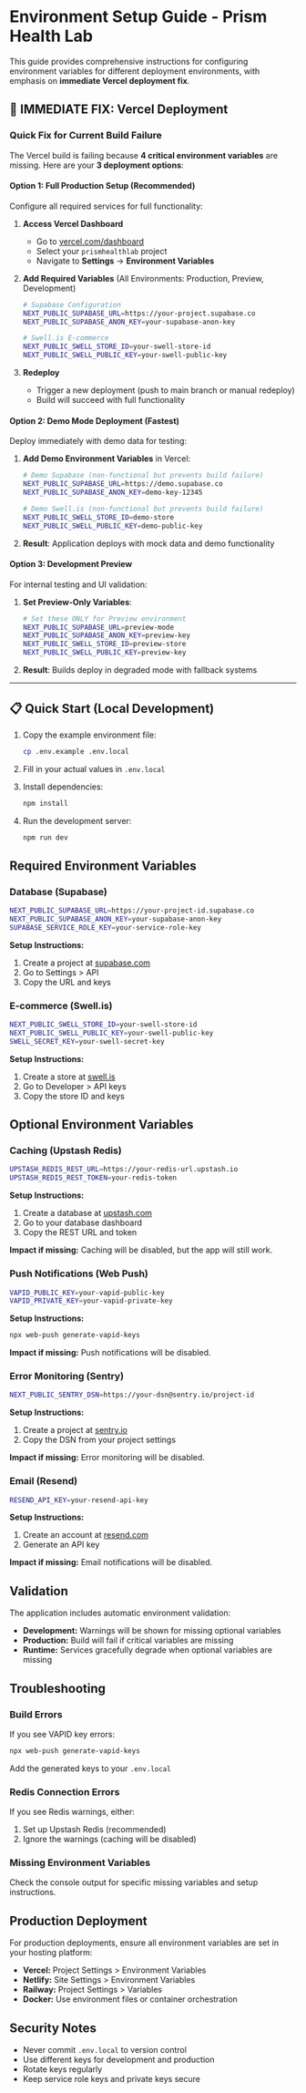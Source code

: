 # Environment Setup Guide - Prism Health Lab

This guide provides comprehensive instructions for configuring environment variables for different deployment environments, with emphasis on **immediate Vercel deployment fix**.

## 🚨 IMMEDIATE FIX: Vercel Deployment

### Quick Fix for Current Build Failure

The Vercel build is failing because **4 critical environment variables** are missing. Here are your **3 deployment options**:

#### Option 1: Full Production Setup (Recommended)
Configure all required services for full functionality:

1. **Access Vercel Dashboard**
   - Go to [vercel.com/dashboard](https://vercel.com/dashboard)
   - Select your `prismhealthlab` project
   - Navigate to **Settings** → **Environment Variables**

2. **Add Required Variables** (All Environments: Production, Preview, Development)
   ```bash
   # Supabase Configuration
   NEXT_PUBLIC_SUPABASE_URL=https://your-project.supabase.co
   NEXT_PUBLIC_SUPABASE_ANON_KEY=your-supabase-anon-key
   
   # Swell.is E-commerce
   NEXT_PUBLIC_SWELL_STORE_ID=your-swell-store-id
   NEXT_PUBLIC_SWELL_PUBLIC_KEY=your-swell-public-key
   ```

3. **Redeploy**
   - Trigger a new deployment (push to main branch or manual redeploy)
   - Build will succeed with full functionality

#### Option 2: Demo Mode Deployment (Fastest)
Deploy immediately with demo data for testing:

1. **Add Demo Environment Variables** in Vercel:
   ```bash
   # Demo Supabase (non-functional but prevents build failure)
   NEXT_PUBLIC_SUPABASE_URL=https://demo.supabase.co
   NEXT_PUBLIC_SUPABASE_ANON_KEY=demo-key-12345
   
   # Demo Swell.is (non-functional but prevents build failure)
   NEXT_PUBLIC_SWELL_STORE_ID=demo-store
   NEXT_PUBLIC_SWELL_PUBLIC_KEY=demo-public-key
   ```

2. **Result**: Application deploys with mock data and demo functionality

#### Option 3: Development Preview
For internal testing and UI validation:

1. **Set Preview-Only Variables**:
   ```bash
   # Set these ONLY for Preview environment
   NEXT_PUBLIC_SUPABASE_URL=preview-mode
   NEXT_PUBLIC_SUPABASE_ANON_KEY=preview-key
   NEXT_PUBLIC_SWELL_STORE_ID=preview-store  
   NEXT_PUBLIC_SWELL_PUBLIC_KEY=preview-key
   ```

2. **Result**: Builds deploy in degraded mode with fallback systems

---

## 📋 Quick Start (Local Development)

1. Copy the example environment file:
   ```bash
   cp .env.example .env.local
   ```

2. Fill in your actual values in `.env.local`

3. Install dependencies:
   ```bash
   npm install
   ```

4. Run the development server:
   ```bash
   npm run dev
   ```

## Required Environment Variables

### Database (Supabase)
```bash
NEXT_PUBLIC_SUPABASE_URL=https://your-project-id.supabase.co
NEXT_PUBLIC_SUPABASE_ANON_KEY=your-supabase-anon-key
SUPABASE_SERVICE_ROLE_KEY=your-service-role-key
```

**Setup Instructions:**
1. Create a project at [supabase.com](https://supabase.com)
2. Go to Settings > API
3. Copy the URL and keys

### E-commerce (Swell.is)
```bash
NEXT_PUBLIC_SWELL_STORE_ID=your-swell-store-id
NEXT_PUBLIC_SWELL_PUBLIC_KEY=your-swell-public-key
SWELL_SECRET_KEY=your-swell-secret-key
```

**Setup Instructions:**
1. Create a store at [swell.is](https://swell.is)
2. Go to Developer > API keys
3. Copy the store ID and keys

## Optional Environment Variables

### Caching (Upstash Redis)
```bash
UPSTASH_REDIS_REST_URL=https://your-redis-url.upstash.io
UPSTASH_REDIS_REST_TOKEN=your-redis-token
```

**Setup Instructions:**
1. Create a database at [upstash.com](https://upstash.com)
2. Go to your database dashboard
3. Copy the REST URL and token

**Impact if missing:** Caching will be disabled, but the app will still work.

### Push Notifications (Web Push)
```bash
VAPID_PUBLIC_KEY=your-vapid-public-key
VAPID_PRIVATE_KEY=your-vapid-private-key
```

**Setup Instructions:**
```bash
npx web-push generate-vapid-keys
```

**Impact if missing:** Push notifications will be disabled.

### Error Monitoring (Sentry)
```bash
NEXT_PUBLIC_SENTRY_DSN=https://your-dsn@sentry.io/project-id
```

**Setup Instructions:**
1. Create a project at [sentry.io](https://sentry.io)
2. Copy the DSN from your project settings

**Impact if missing:** Error monitoring will be disabled.

### Email (Resend)
```bash
RESEND_API_KEY=your-resend-api-key
```

**Setup Instructions:**
1. Create an account at [resend.com](https://resend.com)
2. Generate an API key

**Impact if missing:** Email notifications will be disabled.

## Validation

The application includes automatic environment validation:

- **Development:** Warnings will be shown for missing optional variables
- **Production:** Build will fail if critical variables are missing
- **Runtime:** Services gracefully degrade when optional variables are missing

## Troubleshooting

### Build Errors

If you see VAPID key errors:
```bash
npx web-push generate-vapid-keys
```
Add the generated keys to your `.env.local`

### Redis Connection Errors

If you see Redis warnings, either:
1. Set up Upstash Redis (recommended)
2. Ignore the warnings (caching will be disabled)

### Missing Environment Variables

Check the console output for specific missing variables and setup instructions.

## Production Deployment

For production deployments, ensure all environment variables are set in your hosting platform:

- **Vercel:** Project Settings > Environment Variables
- **Netlify:** Site Settings > Environment Variables  
- **Railway:** Project Settings > Variables
- **Docker:** Use environment files or container orchestration

## Security Notes

- Never commit `.env.local` to version control
- Use different keys for development and production
- Rotate keys regularly
- Keep service role keys and private keys secure
